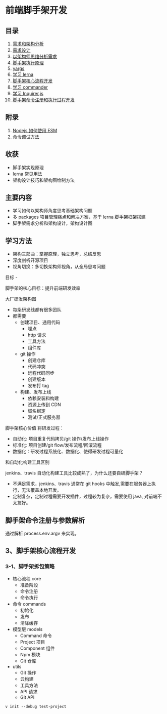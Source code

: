 # 前端脚手架开发

## 目录

1. [需求和架构分析](./docs/需求和架构分析.md)
1. [需求设计](./docs/需求设计.md)
1. [以架构师思维分析需求](./docs/以架构师思维分析需求.md)
1. [脚手架执行原理](./docs/脚手架执行原理.md)
1. [yargs](./docs/yargs.md)
1. [学习 lerna](./docs/lerna.md)
1. [脚手架核心流程开发](./docs/core模块技术方案.md)
1. [学习 commander](./docs/commander.md)
1. [学习 Inquirer.js](https://github.com/SBoudrias/Inquirer.js)
1. [脚手架命令注册和执行过程开发](./docs/脚手架命令注册和执行过程开发.md)

## 附录

1. [Nodejs 如何使用 ESM](./docs/Nodejs使用ESM.md)
2. [命令调试方法](./docs/debugger.md)

## 收获

- 脚手架实现原理
- lerna 常见用法
- 架构设计技巧和架构图绘制方法

## 主要内容

- 学习如何以架构师角度思考基础架构问题
- 多 packages 项目管理痛点和解决方案，基于 lerna 脚手架框架搭建
- 脚手架需求分析和架构设计，架构设计图

## 学习方法

- 架构三部曲：掌握原理，独立思考，总结反思
- 深度剖析开源项目
- 视角切换：多切换架构师视角，从全局思考问题

目标 -

脚手架的核心目标：提升前端研发效率

大厂研发架构图

- 每条研发线都有很多团队
- 都需要
  - 创建项目、通用代码
    - 埋点
    - http 请求
    - 工具方法
    - 组件库
  - git 操作
    - 创建仓库
    - 代码冲突
    - 远程代码同步
    - 创建版本
    - 发布打 tag
  - 构建、发布上线
    - 依赖安装和构建
    - 资源上传到 CDN
    - 域名绑定
    - 测试/正式服务器

脚手架核心价值
将研发过程：

- 自动化: 项目重复代码拷贝/git 操作/发布上线操作
- 标准化: 项目创建/git flow/发布流程/回滚流程
- 数据化：研发过程系统化、数据化、使得研发过程可量化

和自动化构建工具区别

jenkins、travis 自动化构建工具比较成熟了，为什么还要自研脚手架？

- 不满足需求，jenkins、travis 通常在 git hooks 中触发,需要在服务器上执行，无法覆盖本地开发。
- 定制复杂，定制过程需要开发插件，过程较为复杂，需要使用 java, 对前端不太友好。

## 脚手架命令注册与参数解析

通过解析 process.env.argv 来实现。

## 3、脚手架核心流程开发

### 3-1、脚手架拆包策略

- 核心流程 core
  - 准备阶段
  - 命令注册
  - 命令执行
- 命令 commands
  - 初始化
  - 发布
  - 清除缓存
- 模型层 models
  - Command 命令
  - Project 项目
  - Component 组件
  - Npm 模块
  - Git 仓库
- utils
  - Git 操作
  - 云构建
  - 工具方法
  - API 请求
  - Git API


```
v init --debug test-project
```
